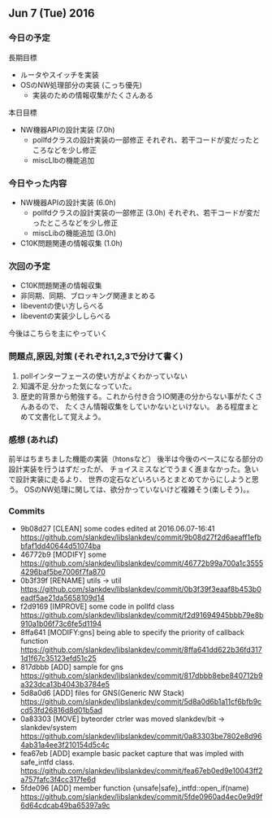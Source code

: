 

## Jun 7 (Tue) 2016

### 今日の予定

長期目標
 - ルータやスイッチを実装
 - OSのNW処理部分の実装 (こっち優先)
    - 実装のための情報収集がたくさんある


本日目標
 - NW機器APIの設計実装 (7.0h)
     - pollfdクラスの設計実装の一部修正
	   それぞれ、若干コードが変だったところなどを少し修正
	 - miscLIbの機能追加



### 今日やった内容

 -  NW機器APIの設計実装 (6.0h)
     - pollfdクラスの設計実装の一部修正 (3.0h)
	   それぞれ、若干コードが変だったところなどを少し修正
	 - miscLibの機能追加 (3.0h)
 - C10K問題関連の情報収集 (1.0h)


### 次回の予定

 - C10K問題関連の情報収集
 - 非同期、同期、ブロッキング関連まとめる
 - libeventの使い方しらべる
 - libeventの実装少ししらべる

今後はこちらを主にやっていく


### 問題点,原因,対策 (それぞれ1,2,3で分けて書く)

 1. pollインターフェースの使い方がよくわかっていない
 2. 知識不足.分かった気になっていた。
 3. 歴史的背景から勉強する。これから付き合うIO関連の分からない事がたくさんあるので、
    たくさん情報収集をしていかないといけない。
	ある程度まとめて文書化して覚えよう。

### 感想 (あれば)

前半はちまちました機能の実装（htonsなど）
後半は今後のベースになる部分の設計実装を行うはずだったが、
チョイスミスなどでうまく進まなかった。急いで設計実装に走るより、
世界の定石などいろいろとまとめてからにしようと思う。
OSのNW処理に関しては、欲分かっていないけど複雑そう(楽しそう)。。


### Commits

* 9b08d27 [CLEAN] some codes edited at 2016.06.07-16:41
  https://github.com/slankdev/libslankdev/commit/9b08d27f2d6aeaff1efbbfaf1dd40644d51074ba
* 46772b9 [MODIFY] some
  https://github.com/slankdev/libslankdev/commit/46772b99a700a1c35554296baf5be7006f7fa870
* 0b3f39f [RENAME] utils -> util
  https://github.com/slankdev/libslankdev/commit/0b3f39f3eaaf8b453b0eadf5ae21da5658109d14
* f2d9169 [IMPROVE] some code in pollfd class
  https://github.com/slankdev/libslankdev/commit/f2d91694945bbb79e8b910a1b06f73c6fe5d1194
* 8ffa641 [MODIFY:gns] being able to specify the priority of callback function
  https://github.com/slankdev/libslankdev/commit/8ffa641dd622b36fd3171d1f67c35123efd51c25
* 817dbbb [ADD] sample for gns
  https://github.com/slankdev/libslankdev/commit/817dbbb8ebe840712b9a323dca13b4043b3784e5
* 5d8a0d6 [ADD] files for GNS(Generic NW Stack)
  https://github.com/slankdev/libslankdev/commit/5d8a0d6b1a11cf6bfb9ccd53fd26816d8d01b5ad
* 0a83303 [MOVE] byteorder ctrler was moved slankdev/bit -> slankdev/system
  https://github.com/slankdev/libslankdev/commit/0a83303be7802e8d964ab31a4ee3f210154d5c4c
* fea67eb [ADD] example basic packet capture that was impled with safe_intfd class.
  https://github.com/slankdev/libslankdev/commit/fea67eb0ed9e10043ff2a757fafc3f4cc317fe6d
* 5fde096 [ADD] member function {unsafe|safe}_intfd::open_if(name)
  https://github.com/slankdev/libslankdev/commit/5fde0960ad4ec0e9d9f6d64cdcab49ba65397a9c



